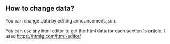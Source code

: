## How to change data?

You can change data by editing announcement.json.

You can use any html editor to get the html data for each section 's article.
I used https://htmlg.com/html-editor/
